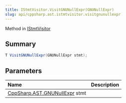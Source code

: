 ```yaml
---
title: IStmtVisitor.VisitGNUNullExpr(GNUNullExpr)
slug: api/cppsharp.ast.istmtvisitor.visitgnunullexpr
---
```

Method in [IStmtVisitor](/api/cppsharp/ast/istmtvisitor)

## Summary



```csharp
T VisitGNUNullExpr(GNUNullExpr stmt);
```

## Parameters

|Name|Description|
|:---|:---|
|[CppSharp.AST.GNUNullExpr](/api/cppsharp/ast/gnunullexpr) stmt||

